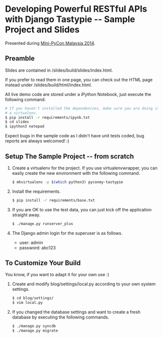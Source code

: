 # Developing Powerful RESTful APIs with Django Tastypie -- Sample Project and Slides

Presented during [Mini-PyCon Malaysia 2014](http://www.pycon.my/mini-pycon-my-2014).

## Preamble

Slides are contained in /slides/build/slides/index.html.

If you prefer to read them in one page, you can check out the HTML page instead
under /slides/build/html/index.html.

All live demo code are stored under a iPython Notebook, just execute the
following command:

```bash
# If you haven't installed the dependencies, make sure you are doing it under
# a virtualenv.
$ pip install -r requirements/ipynb.txt
$ cd slides
$ ipython3 notepad
```

Expect bugs in the sample code as I didn't have unit tests coded, bug reports
are always welcomed! :)

## Setup The Sample Project -- from scratch

1. Create a virtualenv for the project. If you use virtualenvwrapper, you can
   easily create the new environment with the following command.

    ```bash
    $ mkvirtualenv -p $(which python3) pyconmy-tastypie
    ```

2. Install the requirements.

    ```bash
    $ pip install -r requirements/base.txt
    ```

3. If you are OK to use the test data, you can just kick off the application
   straight away.

    ```bash
    $ ./manage.py runserver_plus
    ```

4. The Django admin login for the superuser is as follows.

    - user: admin
    - password: abc123

## To Customize Your Build

You know, if you want to adapt it for your own use :)


1. Create and modify blog/settings/local.py according to your own system
   settings.

    ```bash
    $ cd blog/settings/
    $ vim local.py
    ```

2. If you changed the database settings and want to create a fresh database by
   executing the following commands.

    ```bash
    $ ./manage.py syncdb
    $ ./manage.py migrate
    ```
